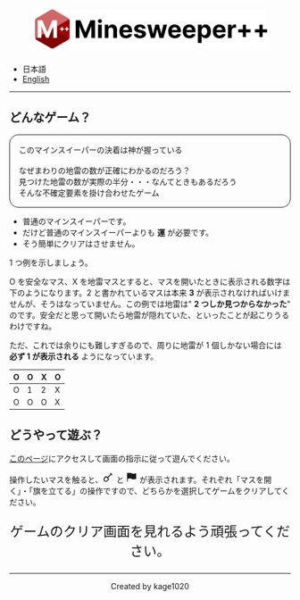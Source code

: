 <h1 align="center">
    <img src="public/title-light.png" width="420" />
</h1>

- 日本語
- [English](README.en.md)

---

## どんなゲーム？

<p style="border:1px solid;padding:1rem;border-radius:1rem">
このマインスイーパーの決着は神が握っている
<br />
<br />
なぜまわりの地雷の数が正確にわかるのだろう？<br />
見つけた地雷の数が実際の半分・・・なんてときもあるだろう<br />
そんな不確定要素を掛け合わせたゲーム<br />
</p>

- 普通のマインスイーパーです。
- だけど普通のマインスイーパーよりも **運** が必要です。
- そう簡単にクリアはさせません。

1 つ例を示しましょう。

O を安全なマス、X を地雷マスとすると、マスを開いたときに表示される数字は下のようになります。2 と書かれているマスは本来 **3** が表示されなければいけませんが、そうはなっていません。この例では地雷は" **2 つしか見つからなかった**" のです。安全だと思って開いたら地雷が隠れていた、といったことが起こりうるわけですね。

ただ、これでは余りにも難しすぎるので、周りに地雷が 1 個しかない場合には **必ず 1 が表示される** ようになっています。

| O   | O   | X   | O   |
| --- | --- | --- | --- |
| O   | 1   | 2   | X   |
| O   | O   | O   | X   |

## どうやって遊ぶ？

[このページ](https://minesweeper-plus-plus.vercel.app/)にアクセスして画面の指示に従って遊んでください。

操作したいマスを触ると、<svg stroke="currentColor" fill="none" stroke-width="2" viewBox="0 0 24 24" stroke-linecap="round" stroke-linejoin="round" height="20" width="20" xmlns="http://www.w3.org/2000/svg"><desc></desc><path stroke="none" d="M0 0h24v24H0z" fill="none"></path><path d="M17 4l3 3"></path><path d="M18.5 5.5l-8 8"></path><path d="M8.276 11.284l4.44 4.44a0.968 .968 0 0 1 0 1.369l-2.704 2.704a4.108 4.108 0 0 1 -5.809 -5.81l2.704 -2.703a0.968 .968 0 0 1 1.37 0z"></path></svg> と <svg stroke="currentColor" fill="currentColor" stroke-width="0" viewBox="0 0 24 24" ariaHidden="true" height="20" width="20" xmlns="http://www.w3.org/2000/svg"><path fill-rule="evenodd" d="M3 2.25a.75.75 0 01.75.75v.54l1.838-.46a9.75 9.75 0 016.725.738l.108.054a8.25 8.25 0 005.58.652l3.109-.732a.75.75 0 01.917.81 47.784 47.784 0 00.005 10.337.75.75 0 01-.574.812l-3.114.733a9.75 9.75 0 01-6.594-.77l-.108-.054a8.25 8.25 0 00-5.69-.625l-2.202.55V21a.75.75 0 01-1.5 0V3A.75.75 0 013 2.25z" clip-rule="evenodd"></path></svg> が表示されます。それぞれ「マスを開く」・「旗を立てる」の操作ですので、どちらかを選択してゲームをクリアしてください。

<p align="center" style="font-size:1.5rem">ゲームのクリア画面を見れるよう頑張ってください。</p>

---

<p align="center">Created by kage1020</p>
